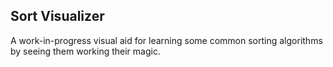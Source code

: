 ## Sort Visualizer
A work-in-progress visual aid for learning some common sorting algorithms by seeing them working their magic.
